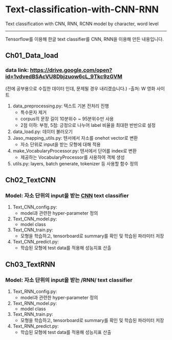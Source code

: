 # Text-classification-with-CNN-RNN
Text classification with CNN, RNN, RCNN model by character, word level

-----------------------------------------------------------

Tensorflow를 이용해 한글 text classifier를 CNN, RNN을 이용해 만든 내용입니다.

## Ch01_Data_load
### data link: https://drive.google.com/open?id=1vdvedBSAcVU8Dbjzuow6cL_9Tkc9zGVM

(전에 공부용으로 수집한 데이터 인데, 문제될 경우 내리겠습니다.) -출처: W 영화 사이트
1. data_preprocessing.py: 텍스트 기본 전처리 진행
    - 특수문자 제거
    - corpus의 문장 길이 10분위수 ~ 95분위수만 사용
    - 2점 이하: 부정, 5점: 긍정으로 나누어 label 비율을 최대한 반반으로 설정
2. data_load.py: 데이터 불러오기
3. Jaso_mapping_utils.py: 텐서에서 자소를 onehot vector로 변환
    - 자소 단위로 input을 받는 모형에 대해 적용
4. make_VocabularyProcessor.py: 텐서에서 단어를 index로 변환
    - 제공하는 VocabularyProcessor를 사용하여 객체 생성
5. utils.py: layers, batch generate, tokenizer 등 사용할 함수 정의

## Ch02_TextCNN
### Model: 자소 단위의 input을 받는 <U>CNN</U> text classifier 
1. Text_CNN_config.py:
    - model과 관련한 hyper-parameter 정의
2. Text_CNN_model.py:
    - model class
3. Text_CNN_train.py:
    - 모형을 학습하고, tensorboard로 summary를 확인 및 학습된 파라미터 저장
4. Text_CNN_predict.py:
    - 학습된 모형에 test data를 적용해 성능지표 산출

## Ch03_TextRNN
### Model: 자소 단위의 input을 받는 /RNN/ text classifier
1. Text_RNN_config.py:
    - model과 관련한 hyper-parameter 정의
2. Text_RNN_model.py:
    - model class
3. Text_RNN_train.py:
    - 모형을 학습하고, tensorboard로 summary를 확인 및 학습된 파라미터 저장
4. Text_RNN_predict.py:
    - 학습된 모형에 test data를 적용해 성능지표 산출
